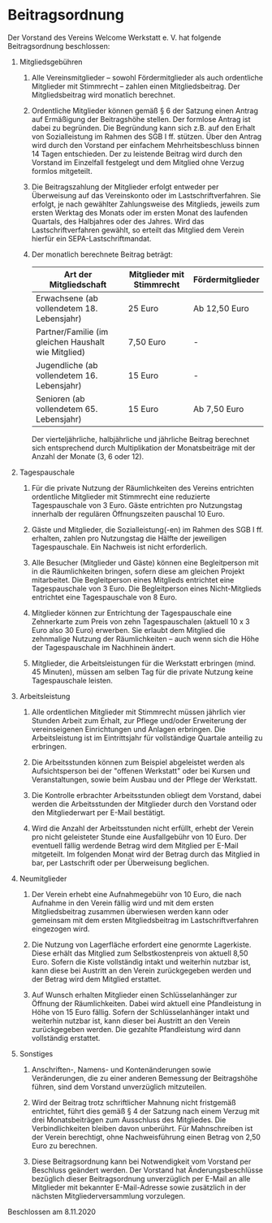 # Beitragsordnung

Der Vorstand des Vereins Welcome Werkstatt e. V. hat folgende Beitragsordnung beschlossen:

1. Mitgliedsgebühren
    1. Alle Vereinsmitglieder – sowohl Fördermitglieder als auch ordentliche Mitglieder mit Stimmrecht – zahlen einen Mitgliedsbeitrag. Der Mitgliedsbeitrag wird monatlich berechnet.

    2. Ordentliche Mitglieder können gemäß § 6 der Satzung einen Antrag auf Ermäßigung der Beitragshöhe stellen. Der formlose Antrag ist dabei zu begründen. Die Begründung kann sich z.B. auf den Erhalt von Sozialleistung im Rahmen des SGB I ff. stützen. Über den Antrag wird durch den Vorstand per einfachem Mehrheitsbeschluss binnen 14 Tagen entschieden. Der zu leistende Beitrag wird durch den Vorstand im Einzelfall festgelegt und dem Mitglied ohne Verzug formlos mitgeteilt.

    3. Die Beitragszahlung der Mitglieder erfolgt entweder per Überweisung auf das Vereinskonto oder im Lastschriftverfahren. Sie erfolgt, je nach gewählter Zahlungsweise des Mitglieds, jeweils zum ersten Werktag des Monats oder im ersten Monat des laufenden Quartals, des Halbjahres oder des Jahres. Wird das Lastschriftverfahren gewählt, so erteilt das Mitglied dem Verein hierfür ein SEPA-Lastschriftmandat.

    4. Der monatlich berechnete Beitrag beträgt:
    
        | Art der Mitgliedschaft  | Mitglieder mit Stimmrecht | Fördermitglieder |
        | ----------------------- | ------------------------- | ---------------- |
        | Erwachsene (ab vollendetem 18. Lebensjahr) | 25 Euro | Ab 12,50 Euro |
        | Partner/Familie (im gleichen Haushalt wie Mitglied) | 7,50 Euro | - |
        | Jugendliche (ab vollendetem 16. Lebensjahr) | 15 Euro | - |
        | Senioren (ab vollendetem 65. Lebensjahr) | 15 Euro | Ab 7,50 Euro |

        Der vierteljährliche, halbjährliche und jährliche Beitrag berechnet sich entsprechend durch Multiplikation der Monatsbeiträge mit der Anzahl der Monate (3, 6 oder 12).


2. Tagespauschale
    1. Für die private Nutzung der Räumlichkeiten des Vereins entrichten ordentliche Mitglieder mit Stimmrecht eine reduzierte Tagespauschale von 3 Euro. Gäste entrichten pro Nutzungstag innerhalb der regulären Öffnungszeiten pauschal 10 Euro.
    
    2. Gäste und Mitglieder, die Sozialleistung(-en) im Rahmen des SGB I ff. erhalten, zahlen pro Nutzungstag die Hälfte der jeweiligen Tagespauschale. Ein Nachweis ist nicht erforderlich.

    3. Alle Besucher (Mitglieder und Gäste) können eine Begleitperson mit in die Räumlichkeiten bringen, sofern diese am gleichen Projekt mitarbeitet. Die Begleitperson eines Mitglieds entrichtet eine Tagespauschale von 3 Euro. Die Begleitperson eines Nicht-Mitglieds entrichtet eine Tagespauschale von 8 Euro.

    4. Mitglieder können zur Entrichtung der Tagespauschale eine Zehnerkarte zum Preis von zehn Tagespauschalen (aktuell 10 x 3 Euro also 30 Euro) erwerben. Sie erlaubt dem Mitglied die zehnmalige Nutzung der Räumlichkeiten – auch wenn sich die Höhe der Tagespauschale im Nachhinein ändert. 
    
    5. Mitglieder, die Arbeitsleistungen für die Werkstatt erbringen (mind. 45 Minuten), müssen am selben Tag für die private Nutzung keine Tagespauschale leisten. 

3. Arbeitsleistung
    1. Alle ordentlichen Mitglieder mit Stimmrecht müssen jährlich vier Stunden Arbeit zum Erhalt, zur Pflege und/oder Erweiterung der vereinseigenen Einrichtungen und Anlagen erbringen. Die Arbeitsleistung ist im Eintrittsjahr für vollständige Quartale anteilig zu erbringen.

    2. Die Arbeitsstunden können zum Beispiel abgeleistet werden als Aufsichtsperson bei der "offenen Werkstatt" oder bei Kursen und Veranstaltungen, sowie beim Ausbau und der Pflege der Werkstatt.

    3. Die Kontrolle erbrachter Arbeitsstunden obliegt dem Vorstand, dabei werden die Arbeitsstunden der Mitglieder durch den Vorstand oder den Mitgliederwart per E-Mail bestätigt.

    4. Wird die Anzahl der Arbeitsstunden nicht erfüllt, erhebt der Verein pro nicht geleisteter Stunde eine Ausfallgebühr von 10 Euro. Der eventuell fällig werdende Betrag wird dem Mitglied per E-Mail mitgeteilt. Im folgenden Monat wird der Betrag durch das Mitglied in bar, per Lastschrift oder per Überweisung beglichen.


4. Neumitglieder
    1. Der Verein erhebt eine Aufnahmegebühr von 10 Euro, die nach Aufnahme in den Verein fällig wird und mit dem ersten Mitgliedsbeitrag zusammen überwiesen werden kann oder gemeinsam mit dem ersten Mitgliedsbeitrag im Lastschriftverfahren eingezogen wird.

    2. Die Nutzung von Lagerfläche erfordert eine genormte Lagerkiste. Diese erhält das Mitglied zum Selbstkostenpreis von aktuell 8,50 Euro. Sofern die Kiste vollständig intakt und weiterhin nutzbar ist, kann diese bei Austritt an den Verein zurückgegeben werden und der Betrag wird dem Mitglied erstattet. 

    3. Auf Wunsch erhalten Mitglieder einen Schlüsselanhänger zur Öffnung der Räumlichkeiten. Dabei wird aktuell eine Pfandleistung in Höhe von 15 Euro fällig. Sofern der Schlüsselanhänger intakt und weiterhin nutzbar ist, kann dieser bei Austritt an den Verein zurückgegeben werden. Die gezahlte Pfandleistung wird dann vollständig erstattet.



5. Sonstiges
    1. Anschriften-, Namens- und Kontenänderungen sowie Veränderungen, die zu einer anderen Bemessung der Beitragshöhe führen, sind dem Vorstand unverzüglich mitzuteilen.

    2. Wird der Beitrag trotz schriftlicher Mahnung nicht fristgemäß entrichtet, führt dies gemäß  § 4 der Satzung nach einem Verzug mit drei Monatsbeiträgen zum Ausschluss des Mitgliedes. Die Verbindlichkeiten bleiben davon unberührt. Für Mahnschreiben ist der Verein berechtigt, ohne Nachweisführung einen Betrag von 2,50 Euro zu berechnen.

    3. Diese Beitragsordnung kann bei Notwendigkeit vom Vorstand per Beschluss geändert werden. Der Vorstand hat Änderungsbeschlüsse bezüglich dieser Beitragsordnung unverzüglich per E-Mail an alle Mitglieder mit bekannter E-Mail-Adresse sowie zusätzlich in der nächsten Mitgliederversammlung vorzulegen.


Beschlossen am 8.11.2020
